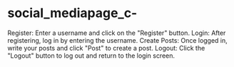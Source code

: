 # social_mediapage_c-
Register: Enter a username and click on the "Register" button. Login: After registering, log in by entering the username. Create Posts: Once logged in, write your posts and click "Post" to create a post. Logout: Click the "Logout" button to log out and return to the login screen.
